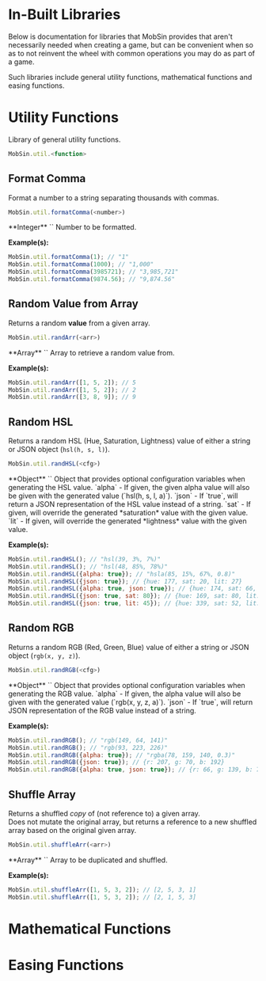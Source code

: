 # In-Built Libraries

Below is documentation for libraries that MobSin provides that aren't necessarily needed when creating a game, but can be convenient when so as to not reinvent the wheel with common operations you may do as part of a game.

Such libraries include general utility functions, mathematical functions and easing functions.

# Utility Functions

Library of general utility functions.

```javascript
MobSin.util.<function>
```

## Format Comma

Format a number to a string separating thousands with commas.

```javascript
MobSin.util.formatComma(<number>)
```

<span class="tI tI-1">
	**Integer** `<number>`
</span>
<span class="tI tI-2">
	Number to be formatted.
</span>

**Example(s):**

```javascript
MobSin.util.formatComma(1); // "1"
MobSin.util.formatComma(1000); // "1,000"
MobSin.util.formatComma(3985721); // "3,985,721"
MobSin.util.formatComma(9874.56); // "9,874.56"
```

## Random Value from Array

Returns a random **value** from a given array.

```javascript
MobSin.util.randArr(<arr>)
```

<span class="tI tI-1">
	**Array** `<arr>`
</span>
<span class="tI tI-2">
	Array to retrieve a random value from.
</span>

**Example(s):**

```javascript
MobSin.util.randArr([1, 5, 2]); // 5
MobSin.util.randArr([1, 5, 2]); // 2
MobSin.util.randArr([3, 8, 9]); // 9
```

## Random HSL

Returns a random HSL (Hue, Saturation, Lightness) value of either a string or JSON object (`hsl(h, s, l)`).

```javascript
MobSin.util.randHSL(<cfg>)
```

<span class="tI tI-1">
	**Object** `<cfg>`
</span>
<span class="tI tI-2">
	Object that provides optional configuration variables when generating the HSL value.
</span>
<span class="tI tI-2">
	`alpha` - If given, the given alpha value will also be given with the generated value (`hsl(h, s, l, a)`).  
	`json` - If `true`, will return a JSON representation of the HSL value instead of a string.  
	`sat` - If given, will override the generated *saturation* value with the given value.  
	`lit` - If given, will override the generated *lightness* value with the given value.
</span>

**Example(s):**

```javascript
MobSin.util.randHSL(); // "hsl(39, 3%, 7%)"
MobSin.util.randHSL(); // "hsl(48, 85%, 78%)"
MobSin.util.randHSL({alpha: true}); // "hsla(85, 15%, 67%, 0.8)"
MobSin.util.randHSL({json: true}); // {hue: 177, sat: 20, lit: 27}
MobSin.util.randHSL({alpha: true, json: true}); // {hue: 174, sat: 66, lit: 40, a: 0.8}
MobSin.util.randHSL({json: true, sat: 80}); // {hue: 169, sat: 80, lit: 60}
MobSin.util.randHSL({json: true, lit: 45}); // {hue: 339, sat: 52, lit: 45}
```

## Random RGB

Returns a random RGB (Red, Green, Blue) value of either a string or JSON object (`rgb(x, y, z)`).

```javascript
MobSin.util.randRGB(<cfg>)
```

<span class="tI tI-1">
	**Object** `<cfg>`
</span>
<span class="tI tI-2">
	Object that provides optional configuration variables when generating the RGB value.
</span>
<span class="tI tI-2">
	`alpha` - If given, the alpha value will also be given with the generated value (`rgb(x, y, z, a)`).  
	`json` - If `true`, will return JSON representation of the RGB value instead of a string.
</span>

**Example(s):**

```javascript
MobSin.util.randRGB(); // "rgb(149, 64, 141)"
MobSin.util.randRGB(); // "rgb(93, 223, 226)"
MobSin.util.randRGB({alpha: true}); // "rgba(78, 159, 140, 0.3)"
MobSin.util.randRGB({json: true}); // {r: 207, g: 70, b: 192}
MobSin.util.randRGB({alpha: true, json: true}); // {r: 66, g: 139, b: 72, a: 0.8}
```

## Shuffle Array

Returns a shuffled *copy* of (not reference to) a given array.  
Does not mutate the original array, but returns a reference to a new shuffled array based on the original given array.

```javascript
MobSin.util.shuffleArr(<arr>)
```

<span class="tI tI-1">
	**Array** `<arr>`
</span>
<span class="tI tI-2">
	Array to be duplicated and shuffled.
</span>

**Example(s):**

```javascript
MobSin.util.shuffleArr([1, 5, 3, 2]); // [2, 5, 3, 1]
MobSin.util.shuffleArr([1, 5, 3, 2]); // [2, 1, 5, 3]
```

# Mathematical Functions

# Easing Functions
